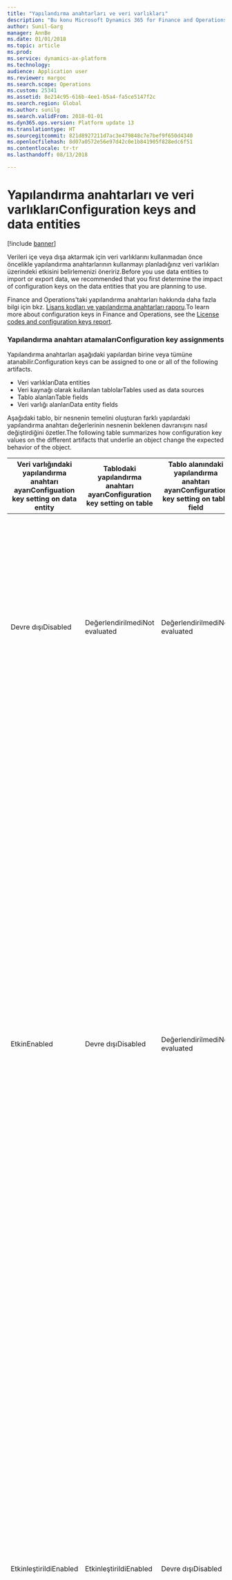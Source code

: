 ```yaml
---
title: "Yapılandırma anahtarları ve veri varlıkları"
description: "Bu konu Microsoft Dynamics 365 for Finance and Operations'da yapılandırma anahtarları ile veri varlıkları arasındaki ilişkiyi açıklamaktadır."
author: Sunil-Garg
manager: AnnBe
ms.date: 01/01/2018
ms.topic: article
ms.prod: 
ms.service: dynamics-ax-platform
ms.technology: 
audience: Application user
ms.reviewer: margoc
ms.search.scope: Operations
ms.custom: 25341
ms.assetid: 8e214c95-616b-4ee1-b5a4-fa5ce5147f2c
ms.search.region: Global
ms.author: sunilg
ms.search.validFrom: 2018-01-01
ms.dyn365.ops.version: Platform update 13
ms.translationtype: HT
ms.sourcegitcommit: 821d8927211d7ac3e479848c7e7bef9f650d4340
ms.openlocfilehash: 8d07a0572e56e97d42c0e1b841905f828edc6f51
ms.contentlocale: tr-tr
ms.lasthandoff: 08/13/2018

---
```


# <a name="configuration-keys-and-data-entities"></a><span data-ttu-id="7446f-103">Yapılandırma anahtarları ve veri varlıkları</span><span class="sxs-lookup"><span data-stu-id="7446f-103">Configuration keys and data entities</span></span>

[!include [banner](../includes/banner.md)]

<span data-ttu-id="7446f-104">Verileri içe veya dışa aktarmak için veri varlıklarını kullanmadan önce öncelikle yapılandırma anahtarlarının kullanmayı planladığınız veri varlıkları üzerindeki etkisini belirlemenizi öneririz.</span><span class="sxs-lookup"><span data-stu-id="7446f-104">Before you use data entities to import or export data, we recommended that you first determine the impact of configuration keys on the data entities that you are planning to use.</span></span>

<span data-ttu-id="7446f-105">Finance and Operations'taki yapılandırma anahtarları hakkında daha fazla bilgi için bkz. [Lisans kodları ve yapılandırma anahtarları raporu](../sysadmin/license-codes-configuration-keys-report.md).</span><span class="sxs-lookup"><span data-stu-id="7446f-105">To learn more about configuration keys in Finance and Operations, see the [License codes and configuration keys report](../sysadmin/license-codes-configuration-keys-report.md).</span></span>

### <a name="configuration-key-assignments"></a><span data-ttu-id="7446f-106">Yapılandırma anahtarı atamaları</span><span class="sxs-lookup"><span data-stu-id="7446f-106">Configuration key assignments</span></span>
<span data-ttu-id="7446f-107">Yapılandırma anahtarları aşağıdaki yapılardan birine veya tümüne atanabilir.</span><span class="sxs-lookup"><span data-stu-id="7446f-107">Configuration keys can be assigned to one or all of the following artifacts.</span></span>

- <span data-ttu-id="7446f-108">Veri varlıkları</span><span class="sxs-lookup"><span data-stu-id="7446f-108">Data entities</span></span>
- <span data-ttu-id="7446f-109">Veri kaynağı olarak kullanılan tablolar</span><span class="sxs-lookup"><span data-stu-id="7446f-109">Tables used as data sources</span></span>
- <span data-ttu-id="7446f-110">Tablo alanları</span><span class="sxs-lookup"><span data-stu-id="7446f-110">Table fields</span></span>
- <span data-ttu-id="7446f-111">Veri varlığı alanları</span><span class="sxs-lookup"><span data-stu-id="7446f-111">Data entity fields</span></span>

<span data-ttu-id="7446f-112">Aşağıdaki tablo, bir nesnenin temelini oluşturan farklı yapılardaki yapılandırma anahtarı değerlerinin nesnenin beklenen davranışını nasıl değiştirdiğini özetler.</span><span class="sxs-lookup"><span data-stu-id="7446f-112">The following table summarizes how configuration key values on the different artifacts that underlie an object change the expected behavior of the object.</span></span>

| <span data-ttu-id="7446f-113">Veri varlığındaki yapılandırma anahtarı ayarı</span><span class="sxs-lookup"><span data-stu-id="7446f-113">Configuation key setting on data entity</span></span> | <span data-ttu-id="7446f-114">Tablodaki yapılandırma anahtarı ayarı</span><span class="sxs-lookup"><span data-stu-id="7446f-114">Configuration key setting on table</span></span> | <span data-ttu-id="7446f-115">Tablo alanındaki yapılandırma anahtarı ayarı</span><span class="sxs-lookup"><span data-stu-id="7446f-115">Configuration key setting on table field</span></span> | <span data-ttu-id="7446f-116">Veri varlığı alanındaki yapılandırma anahtarı</span><span class="sxs-lookup"><span data-stu-id="7446f-116">Configuration key on data entity field</span></span> | <span data-ttu-id="7446f-117">Beklenen davranış</span><span class="sxs-lookup"><span data-stu-id="7446f-117">Expected behavior</span></span> |
|-----------------------------------------|------------------------------------|------------------------------------------|----------------------------------------|------------------|
| <span data-ttu-id="7446f-118">Devre dışı</span><span class="sxs-lookup"><span data-stu-id="7446f-118">Disabled</span></span>                                | <span data-ttu-id="7446f-119">Değerlendirilmedi</span><span class="sxs-lookup"><span data-stu-id="7446f-119">Not evaluated</span></span>                      | <span data-ttu-id="7446f-120">Değerlendirilmedi</span><span class="sxs-lookup"><span data-stu-id="7446f-120">Not evaluated</span></span>                            | <span data-ttu-id="7446f-121">Değerlendirilmedi</span><span class="sxs-lookup"><span data-stu-id="7446f-121">Not evaluated</span></span>                          | <span data-ttu-id="7446f-122">Veri varlığının yapılandırma anahtarı devre dışı bırakılırsa, veri varlığı işlevlerini yerine getiremez.</span><span class="sxs-lookup"><span data-stu-id="7446f-122">If the configuration key for the data entity is disabled, the data entity will not be functional.</span></span> <span data-ttu-id="7446f-123">Temel alınan tablolardaki ve alanlardaki yapılandırma anahtarlarının etkin veya devre dışı olup olmadığı önemli değildir.</span><span class="sxs-lookup"><span data-stu-id="7446f-123">It does not matter whether the configuration keys in the underlying tables and fields are enabled or disabled.</span></span> |
| <span data-ttu-id="7446f-124">Etkin</span><span class="sxs-lookup"><span data-stu-id="7446f-124">Enabled</span></span>                                 | <span data-ttu-id="7446f-125">Devre dışı</span><span class="sxs-lookup"><span data-stu-id="7446f-125">Disabled</span></span>                           | <span data-ttu-id="7446f-126">Değerlendirilmedi</span><span class="sxs-lookup"><span data-stu-id="7446f-126">Not evaluated</span></span>                            | <span data-ttu-id="7446f-127">Değerlendirilmedi</span><span class="sxs-lookup"><span data-stu-id="7446f-127">Not evaluated</span></span>                          | <span data-ttu-id="7446f-128">Bir veri varlığı için yapılandırma anahtarı etkinleştirilmişse, veri yönetim çerçevesi temeldeki tabloların her birindeki yapılandırma anahtarını denetler.</span><span class="sxs-lookup"><span data-stu-id="7446f-128">If the configuration key for a data entity is enabled, the data management framework checks the configuration key on each of the underlying tables.</span></span> <span data-ttu-id="7446f-129">Bir tablo için yapılandırma anahtarı devre dışı bırakılırsa, bu tablo işlevsel kullanım için veri varlığında bulunmayacaktır.</span><span class="sxs-lookup"><span data-stu-id="7446f-129">If the configuration key for a table is disabled, that table will not be available in the data entity for functional use.</span></span> <span data-ttu-id="7446f-130">Bir tablonun yapılandırma anahtarı devre dışı bırakılırsa, tablo ve veri varlığı yapılandırma anahtarı ayarları değerlendirilmez.</span><span class="sxs-lookup"><span data-stu-id="7446f-130">If a table's configuration key is disabled, the table and data entity configuration key settings are not evaluated.</span></span> <span data-ttu-id="7446f-131">Varlıktaki birincil tablonun yapılandırma anahtarı devre dışı bırakılırsa sistem, varlığın yapılandırma anahtarı devre dışı bırakılmış gibi davranır.</span><span class="sxs-lookup"><span data-stu-id="7446f-131">If the primary table in the entity has its configuration key disabled, then the system will act as though the entity's configuration key were disabled.</span></span> |
| <span data-ttu-id="7446f-132">Etkinleştirildi</span><span class="sxs-lookup"><span data-stu-id="7446f-132">Enabled</span></span>                                 | <span data-ttu-id="7446f-133">Etkinleştirildi</span><span class="sxs-lookup"><span data-stu-id="7446f-133">Enabled</span></span>                            | <span data-ttu-id="7446f-134">Devre dışı</span><span class="sxs-lookup"><span data-stu-id="7446f-134">Disabled</span></span>                                 | <span data-ttu-id="7446f-135">Değerlendirilmedi</span><span class="sxs-lookup"><span data-stu-id="7446f-135">Not evaluated</span></span>                          | <span data-ttu-id="7446f-136">Bir veri varlığı için yapılandırma anahtarı etkinleştirilirse ve temeldeki tabloların yapılandırma anahtarları etkinleştirilirse, veri yönetimi alt yapısı tablolardaki alanın yapılandırma anahtarını denetler.</span><span class="sxs-lookup"><span data-stu-id="7446f-136">If the configuration key for a data entity is enabled, and the underlying tables configuration keys are enabled, the data management framework will check the configuration key on of the fields in the tables.</span></span> <span data-ttu-id="7446f-137">Bir alan için yapılandırma anahtarı devre dışı bırakılırsa, ilgili veri varlığı alanının yapılandırma anahtarı etkinleştirilmiş olsa bile bu alan işlevsel kullanım için veri varlığında kullanılmaz.</span><span class="sxs-lookup"><span data-stu-id="7446f-137">If the configuration key for a field is disabled, that field will not be available in the data entity for functional use even if the corresponding data entity field has the configuration key enabled.</span></span> |
| <span data-ttu-id="7446f-138">Etkin</span><span class="sxs-lookup"><span data-stu-id="7446f-138">Enabled</span></span>                                 | <span data-ttu-id="7446f-139">Etkin</span><span class="sxs-lookup"><span data-stu-id="7446f-139">Enabled</span></span>                            | <span data-ttu-id="7446f-140">Etkin</span><span class="sxs-lookup"><span data-stu-id="7446f-140">Enabled</span></span>                                  | <span data-ttu-id="7446f-141">Devre dışı</span><span class="sxs-lookup"><span data-stu-id="7446f-141">Disabled</span></span>                               | <span data-ttu-id="7446f-142">Yapılandırma anahtarı diğer tüm düzeylerde etkinleştirilmişse ancak varlık alanı yapılandırma anahtarı etkin değilse, alan veri varlığında kullanılmak üzere kullanılamaz.</span><span class="sxs-lookup"><span data-stu-id="7446f-142">If the configuration key is enabled at all other levels, but the entity field configuration key is not enabled, then the field will not be available for use in the data entity.</span></span> |

> [!NOTE]
> <span data-ttu-id="7446f-143">Bir varlık veri kaynağı olarak başka bir varlığa sahipse, yukarıdaki semantikler tekrarlı şekilde uygulanır.</span><span class="sxs-lookup"><span data-stu-id="7446f-143">If an entity has another entity as a data source then, the above semantics are applied in a recursive manner.</span></span>

### <a name="entity-list-refresh"></a><span data-ttu-id="7446f-144">Varlık listesini yenileme</span><span class="sxs-lookup"><span data-stu-id="7446f-144">Entity list refresh</span></span>
<span data-ttu-id="7446f-145">Varlık listesi yenilendiğinde, veri yönetimi alt yapısı çalışma zamanında kullanım için yapılandırma anahtarı meta verisini oluşturur.</span><span class="sxs-lookup"><span data-stu-id="7446f-145">When the entity list is refreshed, the data management framework builds the configuration key metadata for runtime use.</span></span> <span data-ttu-id="7446f-146">Bu meta veri yukarıda açıklanan mantık kullanılarak oluşturulur.</span><span class="sxs-lookup"><span data-stu-id="7446f-146">This metadata is built using the logic described above.</span></span> <span data-ttu-id="7446f-147">Veri yönetimi çerçevesindeki işleri ve varlıkları kullanmadan önce varlık listesi yenileme işleminin tamamlanmasını beklemenizi önemle öneririz.</span><span class="sxs-lookup"><span data-stu-id="7446f-147">We strongly recommend that you wait for the entity list refresh to complete before using jobs and entities in the data management framework.</span></span> <span data-ttu-id="7446f-148">Beklememeniz durumunda, yapılandırm anahtarı meta verisi güncel olmayabilir ve bu da beklenmeyen sonuçlara yol açabilir.</span><span class="sxs-lookup"><span data-stu-id="7446f-148">If you don't wait, the configuration key metadata may not be up to date and could result in unexpected outcomes.</span></span> <span data-ttu-id="7446f-149">Varlık listesi yenilenirken, varlık listesi sayfasında aşağıdaki ileti gösterilir.</span><span class="sxs-lookup"><span data-stu-id="7446f-149">When the entity list is being refreshed, the following message is shown in the entity list page.</span></span>

![Varlık listesi yenileme](./media/Entity_refresh_list.png)

### <a name="data-entity-list-page"></a><span data-ttu-id="7446f-151">Veri varlığı listesi sayfası</span><span class="sxs-lookup"><span data-stu-id="7446f-151">Data entity list page</span></span>
<span data-ttu-id="7446f-152">Veri yönetimi çalışma sayfasındaki veri varlığı liste sayfası varlıklara ilişkin yapılandırma anahtarı ayarlarını gösterir.</span><span class="sxs-lookup"><span data-stu-id="7446f-152">The data entity list page in the Data management workspace shows the configuration key settings for the entities.</span></span> <span data-ttu-id="7446f-153">Yapılandırma anahtarlarının veri varlığı üzerindeki etkisini anlamak için bu sayfadan başlayın.</span><span class="sxs-lookup"><span data-stu-id="7446f-153">Start from this page to understand the impact from configuration keys on the data entity.</span></span>

<span data-ttu-id="7446f-154">Bu bilgi, varlık yenileme sırasında oluşturulan meta veri kullanılarak gösterilir.</span><span class="sxs-lookup"><span data-stu-id="7446f-154">This information is shown using the metadata that is built during entity refresh.</span></span> <span data-ttu-id="7446f-155">Yapılandırm anahtarı sütunu, veri varlığıyla ilişkili olan yapılandırm anahtarının adını gösterir.</span><span class="sxs-lookup"><span data-stu-id="7446f-155">The configuration key column shows the name of the configuration key that is associated with the data entity.</span></span> <span data-ttu-id="7446f-156">Bu sütun boş olması veri varlığıyla ilişkilendirilmiş yapılandırma anahtarı olmadığını gösterir.</span><span class="sxs-lookup"><span data-stu-id="7446f-156">If this column is blank it means that there is no configuration key associated with the data entity.</span></span> <span data-ttu-id="7446f-157">Yapılandırma anahtarı durum sütunu yapılandırma anahtarının durumunu gösterir.</span><span class="sxs-lookup"><span data-stu-id="7446f-157">The configuration key status column shows the state of the configuration key.</span></span> <span data-ttu-id="7446f-158">Onay işareti varsa, bu anahtarın etkin olduğu anlamına gelir.</span><span class="sxs-lookup"><span data-stu-id="7446f-158">If it has a checkmark, it means the key is enabled.</span></span> <span data-ttu-id="7446f-159">Boş ise, bu anahtarın devre dışı olduğu ya da ilişkili anahtar bulunmadığı anlamına gelir.</span><span class="sxs-lookup"><span data-stu-id="7446f-159">If it is blank, it means either the key is disabled or there is no key associated.</span></span>

![Varlık listesi sayfası](./media/Data_entity_list_page.png)

### <a name="target-fields"></a><span data-ttu-id="7446f-161">Hedef alanları</span><span class="sxs-lookup"><span data-stu-id="7446f-161">Target fields</span></span>
<span data-ttu-id="7446f-162">Sonraki adım, yapılandırma anahtarlarının tablolar ve alanlar üzerindeki etkisini görmek üzere veri varlığını ayrıntılı incelemek olacaktır.</span><span class="sxs-lookup"><span data-stu-id="7446f-162">The next step is to drill into the data entity to view the impact of configuration keys on tables and fields.</span></span> <span data-ttu-id="7446f-163">Bir veri varlığındaki hedef alanlar yapılandırma anahtarını ve veri varlığındaki ilişkili tablolar ve alanlarla ilgili anahtar durumu bilgilerini gösterir.</span><span class="sxs-lookup"><span data-stu-id="7446f-163">The target fields form for a data entity shows configuration key and the key status information for the related tables and fields in the data entity.</span></span> <span data-ttu-id="7446f-164">Veri varlığının kendi yapılandırma anahtarı devre dışı bırakılmışsa, bu varlık için hedef alanlar formundaki tabloların ve alanları yapılandırma anahtarının durumu ne olursa olsun tamamen kullanılamaz olacağını bildiren bir uyarı iletisi görüntülenir.</span><span class="sxs-lookup"><span data-stu-id="7446f-164">If the data entity itself has its configuration key disabled, a warning message is shown informing that the tables and fields in the target fields form for this entity will not be available at all regardless of their configuration key status.</span></span>

![Hedef alanları](./media/Target_fields_1.png)

### <a name="child-entities"></a><span data-ttu-id="7446f-166">Alt varlıklar</span><span class="sxs-lookup"><span data-stu-id="7446f-166">Child entities</span></span> 
<span data-ttu-id="7446f-167">Bazı varlıklar veri kaynağı olarak başka varlıklara sahiptir veya bileşik veri varlıklarıdır: bu varlıklar için yapılandırma anahtarı bilgisi Alt varlıklar formunda gösterilir.</span><span class="sxs-lookup"><span data-stu-id="7446f-167">Certain entities have other entities as data sources, or are composite data entities: configuration key information for these entities is shown in the Child entities form.</span></span> <span data-ttu-id="7446f-168">Bu formu, yukarıda açıklanan varlıklar liste sayfasına benzer şekilde kullanın.</span><span class="sxs-lookup"><span data-stu-id="7446f-168">Use this form in the similar way to the entities list page described above.</span></span> <span data-ttu-id="7446f-169">Alt varlık için hedef alanlar formu da yukarıda açıklandığı şekilde davranır.</span><span class="sxs-lookup"><span data-stu-id="7446f-169">The target fields form for the child entity also behaves like what is described above.</span></span>

![Hedef alanları](./media/Target_fields_2.png)

### <a name="using-data-entities"></a><span data-ttu-id="7446f-171">Veri varlıklarını kullanma</span><span class="sxs-lookup"><span data-stu-id="7446f-171">Using data entities</span></span>
<span data-ttu-id="7446f-172">Yapılandırma anahtarlarının kullanmak istediğiniz veri varlıkları üzerindeki tam etkisini (varsa) anladıktan sonra, veri varlıklarını veri projelerine ekleyerek kullanma aşamasına geçebilirsiniz.</span><span class="sxs-lookup"><span data-stu-id="7446f-172">After understanding the full impact, if any, of configuration keys on the data entities that you would like to use, you can now proceed to using the data entities by adding them to data projects.</span></span> 

### <a name="run-time-validations-for-configuration-keys"></a><span data-ttu-id="7446f-173">Yapılandırma anahtarları için çalışma zamanı doğrulamaları</span><span class="sxs-lookup"><span data-stu-id="7446f-173">Run time validations for configuration keys</span></span>
<span data-ttu-id="7446f-174">Çalışma zamanı doğrulamaları, varlık yenileme listesi sırasında oluşturulan yapılandırma anahtarı meta verisini kullanarak aşağıdaki kullanım örneklerinde gerçekleştirilir.</span><span class="sxs-lookup"><span data-stu-id="7446f-174">Using the configuration key metadata built during entity refresh list, run time validations are performed in the following use cases.</span></span>

- <span data-ttu-id="7446f-175">Bir işe bir veri varlığı eklendiğinde</span><span class="sxs-lookup"><span data-stu-id="7446f-175">When a data entity is added to a job</span></span>
- <span data-ttu-id="7446f-176">Kullanıcı varlık listesinde 'doğrula'ya tıkladığında</span><span class="sxs-lookup"><span data-stu-id="7446f-176">When user clicks 'validate' on the entity list</span></span>
- <span data-ttu-id="7446f-177">Kullanıcı veri projesine bir veri paketi yüklediğinde</span><span class="sxs-lookup"><span data-stu-id="7446f-177">When the user loads a data package into a data project</span></span>
- <span data-ttu-id="7446f-178">Kullanıcı veri projesine bir şablon yüklediğinde</span><span class="sxs-lookup"><span data-stu-id="7446f-178">When the user loads a template into a data project</span></span>
- <span data-ttu-id="7446f-179">Mevcut bir veri projesi yüklendiğinde</span><span class="sxs-lookup"><span data-stu-id="7446f-179">When an existing data project is loaded</span></span>
- <span data-ttu-id="7446f-180">Veri projesine bir şablon yüklendiğinde</span><span class="sxs-lookup"><span data-stu-id="7446f-180">When a template is loaded into a data project</span></span>
- <span data-ttu-id="7446f-181">Dışa aktarma/içe aktarma işi yürütülmeden önce (toplu iş, toplu iş olmayan, tekrarlayan, Odata)</span><span class="sxs-lookup"><span data-stu-id="7446f-181">Before the export/import job is executed (batch, non-batch, recurring, Odata)</span></span>
- <span data-ttu-id="7446f-182">Kullanıcı eşleme oluşturduğunda</span><span class="sxs-lookup"><span data-stu-id="7446f-182">When the user generates mapping</span></span>
- <span data-ttu-id="7446f-183">Kullanıcı eşleme kullanıcı arabiriminde alanları eşlediğinde</span><span class="sxs-lookup"><span data-stu-id="7446f-183">When the user maps fields in the mapping UI</span></span>
- <span data-ttu-id="7446f-184">Kullanıcı yalnızca 'içe aktarılabilir alanlar' eklediğinde</span><span class="sxs-lookup"><span data-stu-id="7446f-184">When the user adds only 'importable fields'</span></span>

### <a name="managing-configuration-key-changes"></a><span data-ttu-id="7446f-185">Yapılandırma anahtarı değişikliklerini yönetme</span><span class="sxs-lookup"><span data-stu-id="7446f-185">Managing configuration key changes</span></span>
<span data-ttu-id="7446f-186">Yapılandırma anahtarlarını varlık, tablo veya alan düzeyinde her güncelleştirdiğinizde, varlık yönetimi altyapısındaki varlık listesinin yenilenmesi gerekir.</span><span class="sxs-lookup"><span data-stu-id="7446f-186">Anytime that you update configuration keys at the entity, table or field level, the entity list in the data management framework must be refreshed.</span></span> <span data-ttu-id="7446f-187">Bu işlem altyapının en son yapılandırma anahtarı ayarlarını almasını sağlar.</span><span class="sxs-lookup"><span data-stu-id="7446f-187">This process ensures that the framework picks up the latest configuration key settings.</span></span> <span data-ttu-id="7446f-188">Varlık listesi yenilenene kadar aşağıdaki ileti varlık listesi sayfasında gösterilir.</span><span class="sxs-lookup"><span data-stu-id="7446f-188">Until the entity list is refreshed, the following warning will be shown in the entity list page.</span></span> <span data-ttu-id="7446f-189">Güncelleştirilen yapılandırma anahtarı değişiklikleri varlık listesi yenilendikten hemen sonra etkinleşir.</span><span class="sxs-lookup"><span data-stu-id="7446f-189">The updated configuration key changes will take effect immediately after the entity list is refreshed.</span></span> <span data-ttu-id="7446f-190">Yapılandırma anahtarı değişikleri etkin olduktan sonra beklenen şekilde çalıştığından emin olmak üzere mevcut veri projelerini ve işlerini değerlendirmenizi öneririz.</span><span class="sxs-lookup"><span data-stu-id="7446f-190">We recommend that you validate existing data projects and jobs to make sure that they function as expected after the configuration keys changes are put in effect.</span></span>

![Hedef alanları](./media/Target_fields_3.png)


